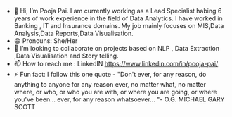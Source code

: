 - 👋 Hi, I’m Pooja Pai. I am currently working as a Lead Specialist habing 6 years of work experience in the field of Data Analytics. I have worked in Banking , IT and Insurance domains. My job mainly focuses
  on MIS,Data Analysis,Data Reports,Data Visualisation.
- 😄 Pronouns: She/Her
- 💞️ I’m looking to collaborate on projects based on NLP , Data Extraction ,Data Visualisation and Story telling.
- 📫 How to reach me : LinkedIN https://www.linkedin.com/in/pooja-pai/
- ⚡ Fun fact: I follow this one quote - "Don't ever, for any reason, do anything to anyone for any reason ever, no matter what, no matter where, or who,
  or who you are with, or where you are going, or where you've been... ever, for any reason whatsoever... "- O.G. MICHAEL GARY SCOTT

<!---
PPP2796/PPP2796 is a ✨ special ✨ repository because its `README.md` (this file) appears on your GitHub profile.
You can click the Preview link to take a look at your changes.
--->
